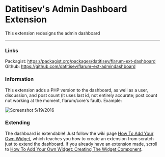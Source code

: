 # Datitisev's Admin Dashboard Extension

This extension redesigns the admin dashboard

---

### Links

Packagist: https://packagist.org/packages/datitisev/flarum-ext-dashboard
Github: https://github.com/datitisev/flarum-ext-admindashboard

### Information

This extension adds a PHP version to the dashboard, as well as a user, discussion, and post count (it uses last id, not entirely accurate; post count not working at the moment, flarum/core's fault).
Example:

![Screenshot 5/19/2016](https://i.imgsafe.org/62dd0bf.gif)

### Extending

The dashboard is extendable! Just follow the wiki page [How To Add Your Own Widget](https://github.com/datitisev/flarum-ext-admindashboard/wiki/How-To-Add-Your-Own-Widget), which teaches you how to create an extension from scratch just to extend the dashboard.
If you already have an extension made, scroll to [How To Add Your Own Widget: Creating The Widget Component](https://github.com/datitisev/flarum-ext-admindashboard/wiki/How-To-Add-Your-Own-Widget#creating-the-widget-component).